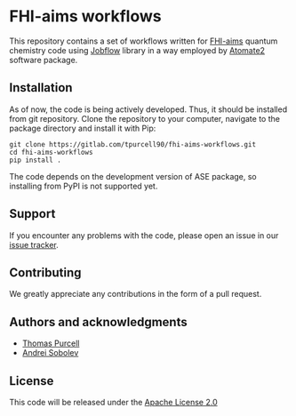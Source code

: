 # FHI-aims workflows

This repository contains a set of workflows written for [FHI-aims](https://fhi-aims.org) quantum chemistry code 
using [Jobflow](https://materialsproject.github.io/jobflow/) library in a way employed 
by [Atomate2](https://github.com/materialsproject/atomate2) software package.

## Installation

As of now, the code is being actively developed. Thus, it should be installed from git repository. Clone the repository 
to your computer, navigate to the package directory and install it with Pip:
```
git clone https://gitlab.com/tpurcell90/fhi-aims-workflows.git
cd fhi-aims-workflows
pip install .
```
The code depends on the development version of ASE package, so installing from PyPI is not supported yet.

## Support
If you encounter any problems with the code, please open an issue in our [issue tracker](https://gitlab.com/tpurcell90/fhi-aims-workflows/-/issues). 

## Contributing
We greatly appreciate any contributions in the form of a pull request.

## Authors and acknowledgments
 * [Thomas Purcell](https://gitlab.com/tpurcell90) 
 * [Andrei Sobolev](https://gitlab.com/ansobolev)

## License
This code will be released under the [Apache License 2.0](https://www.apache.org/licenses/LICENSE-2.0)